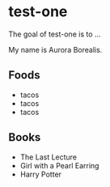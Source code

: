 # test-one

The goal of test-one is to ...


My name is Aurora Borealis.

## Foods

- tacos
- tacos
- tacos

## Books

- The Last Lecture
- Girl with a Pearl Earring
- Harry Potter
